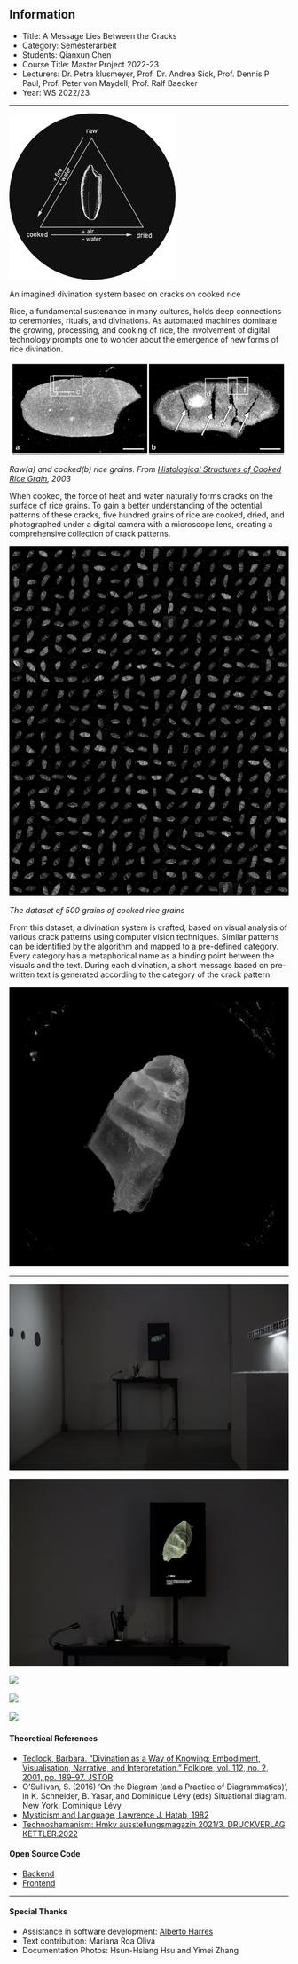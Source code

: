 ## Information    

- Title: A Message Lies Between the Cracks
- Category: Semesterarbeit
- Students: Qianxun Chen
- Course Title: Master Project 2022-23
- Lecturers: Dr. Petra klusmeyer, Prof. Dr. Andrea Sick, Prof. Dennis P Paul, Prof. Peter von Maydell, Prof. Ralf Baecker
- Year: WS 2022/23

---

<img src="imgs/graphic.png" alt="alt text" width="300">

An imagined divination system based on cracks on cooked rice

Rice, a fundamental sustenance in many cultures, holds deep connections to ceremonies, rituals, and divinations. As automated machines dominate the growing, processing, and cooking of rice, the involvement of digital technology prompts one to wonder about the emergence of new forms of rice divination.

<img src="imgs/2003.png" alt="alt text" width="500">

*Raw(a) and cooked(b) rice grains. From [Histological Structures of Cooked Rice Grain](https://pubs.acs.org/doi/pdf/10.1021/jf034758o), 2003*

When cooked, the force of heat and water naturally forms cracks on the surface of rice grains. To gain a better understanding of the potential patterns of these cracks, five hundred grains of rice are cooked, dried, and photographed under a digital camera with a microscope lens, creating a comprehensive collection of crack patterns.

<img src="imgs/dataset.png" alt="alt text" width="600">

*The dataset of 500 grains of cooked rice grains*

 From this dataset, a divination system is crafted, based on visual analysis of various crack patterns using computer vision techniques. Similar patterns can be identified by the algorithm and mapped to a pre-defined category. Every category has a metaphorical name as a binding point between the visuals and the text. During each divination, a short message based on pre-written text is generated according to the category of the crack pattern.

![](imgs/divination_demo.gif)

---

![](imgs/01_overview.jpg)

![](imgs/02_front.jpg)

![](imgs/05_close.jpg)

![](imgs/03_right.jpg)

![](imgs/08_detail.jpg)

#### Theoretical References
- [Tedlock, Barbara. “Divination as a Way of Knowing: Embodiment, Visualisation, Narrative, and Interpretation.” Folklore, vol. 112, no. 2, 2001, pp. 189–97. JSTOR](http://www.jstor.org/stable/1260832)
- O’Sullivan, S. (2016) ‘On the Diagram (and a Practice of Diagrammatics)’, in K. Schneider, B. Yasar, and Dominique Lévy (eds) Situational diagram. New York: Dominique Lévy.
- [Mysticism and Language, Lawrence J. Hatab, 1982](https://philarchive.org/archive/HATMAL)
- [Technoshamanism: Hmkv ausstellungsmagazin 2021/3. DRUCKVERLAG KETTLER.2022](https://www.hmkv.de/files/hmkv/ausstellungen/2021/Technoschamanismus/05_Publikation/2110_Technoschamanismus_Magazin_Web.pdf)

#### Open Source Code
- [Backend](https://github.com/cqx931/riceInterface)
- [Frontend](https://github.com/cqx931/rice_interface_web_socket)
---

#### Special Thanks
- Assistance in software development: [Alberto Harres](https://github.com/mneunomne)
- Text contribution: Mariana Roa Oliva
- Documentation Photos: Hsun-Hsiang Hsu and Yimei Zhang
